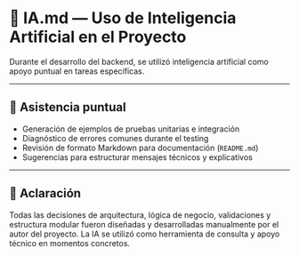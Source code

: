 # 🤖 IA.md — Uso de Inteligencia Artificial en el Proyecto

Durante el desarrollo del backend, se utilizó inteligencia artificial como apoyo puntual en tareas específicas.

---

## 🧩 Asistencia puntual

- Generación de ejemplos de pruebas unitarias e integración
- Diagnóstico de errores comunes durante el testing
- Revisión de formato Markdown para documentación (`README.md`)
- Sugerencias para estructurar mensajes técnicos y explicativos

---

## 🧾 Aclaración

Todas las decisiones de arquitectura, lógica de negocio, validaciones y estructura modular fueron diseñadas y desarrolladas manualmente por el autor del proyecto. La IA se utilizó como herramienta de consulta y apoyo técnico en momentos concretos.
